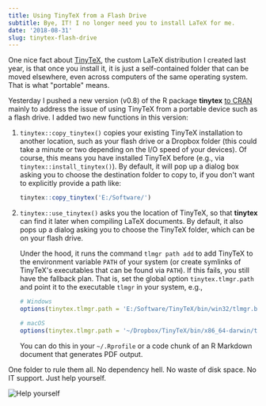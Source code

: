 ```yaml
---
title: Using TinyTeX from a Flash Drive
subtitle: Bye, IT! I no longer need you to install LaTeX for me.
date: '2018-08-31'
slug: tinytex-flash-drive
---
```


One nice fact about [TinyTeX](/tinytex/), the custom LaTeX distribution I created last year, is that once you install it, it is just a self-contained folder that can be moved elsewhere, even across computers of the same operating system. That is what "portable" means.

Yesterday I pushed a new version (v0.8) of the R package **tinytex** [to CRAN](https://cran.rstudio.com/package=tinytex) mainly to address the issue of using TinyTeX from a portable device such as a flash drive. I added two new functions in this version:

1. `tinytex::copy_tinytex()` copies your existing TinyTeX installation to another location, such as your flash drive or a Dropbox folder (this could take a minute or two depending on the I/O speed of your devices). Of course, this means you have installed TinyTeX before (e.g., via `tinytex::install_tinytex()`). By default, it will pop up a dialog box asking you to choose the destination folder to copy to, if you don't want to explicitly provide a path like:

    ```r
    tinytex::copy_tinytex('E:/Software/')
    ```

1. `tinytex::use_tinytex()` asks you the location of TinyTeX, so that **tinytex** can find it later when compiling LaTeX documents. By default, it also pops up a dialog asking you to choose the TinyTeX folder, which can be on your flash drive.

    Under the hood, it runs the command `tlmgr path add` to add TinyTeX to the environment variable `PATH` of your system (or create symlinks of TinyTeX's executables that can be found via `PATH`). If this fails, you still have the fallback plan. That is, set the global option `tinytex.tlmgr.path` and point it to the executable `tlmgr` in your system, e.g.,

    ```r
    # Windows
    options(tinytex.tlmgr.path = 'E:/Software/TinyTeX/bin/win32/tlmgr.bat')
    
    # macOS
    options(tinytex.tlmgr.path = '~/Dropbox/TinyTeX/bin/x86_64-darwin/tlmgr')
    ```

    You can do this in your `~/.Rprofile` or a code chunk of an R Markdown document that generates PDF output.

One folder to rule them all. No dependency hell. No waste of disk space. No IT support. Just help yourself.

![Help yourself](https://slides.yihui.name/gif/car-transform.gif)
